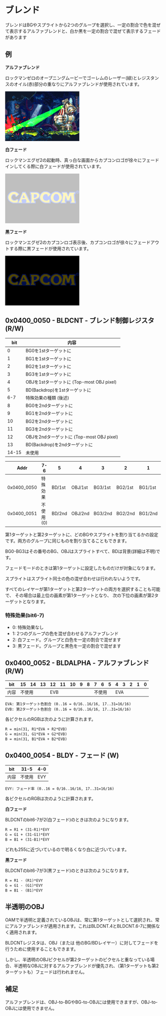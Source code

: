 # ブレンド

ブレンドはBGやスプライトから2つのグループを選択し、一定の割合で色を混ぜて表示するアルファブレンドと、白か黒を一定の割合で混ぜて表示するフェードがあります

## 例

**アルファブレンド**

ロックマンゼロのオープニングムービーでゴーレムのレーザー(緑)とレジスタンスのオイル(赤)部分の重なりにアルファブレンドが使用されています。

<img src="../images/alphablend.png" width="240" />

**白フェード**

ロックマンエグゼ2の起動時、真っ白な画面からカプコンロゴが徐々にフェードインしてくる際に白フェードが使用されています。

<img src="../images/whitefade.png" width="240" />

**黒フェード**

ロックマンエグゼ2のカプコンロゴ表示後、カプコンロゴが徐々にフェードアウトする際に黒フェードが使用されています。

<img src="../images/blackfade.png" width="240" />

## 0x0400_0050 - BLDCNT - ブレンド制御レジスタ (R/W)

 bit | 内容
---- | ----
0     | BG0を1stターゲットに
1     | BG1を1stターゲットに
2     | BG2を1stターゲットに
3     | BG3を1stターゲットに
4     | OBJを1stターゲットに (Top-most OBJ pixel)
5     | BD(Backdrop)を1stターゲットに 
6-7   | 特殊効果の種類 (後述)  
8     | BG0を2ndターゲットに
9     | BG1を2ndターゲットに
10    | BG2を2ndターゲットに
11    | BG3を2ndターゲットに
12    | OBJを2ndターゲットに (Top-most OBJ pixel)
13    | BD(Backdrop)を2ndターゲットに
14-15 | 未使用

<table>
    <thead>
        <tr>
            <th>Addr</th>
            <th colspan=2 class="td-colspan">7-6</th>
            <th colspan=1 class="td-colspan">5</th>
            <th colspan=1 class="td-colspan">4</th>
            <th colspan=1 class="td-colspan">3</th>
            <th colspan=1 class="td-colspan">2</th>
            <th colspan=1 class="td-colspan">1</th>
            <th colspan=1 class="td-colspan">0</th>
        </tr>
    </thead>
    <tbody>
        <tr>
            <td>0x0400_0050</td>
            <td colspan=2 class="td-colspan">特殊効果</td>
            <td colspan=1 class="td-colspan">BD/1st</td>
            <td colspan=1 class="td-colspan">OBJ/1st</td>
            <td colspan=1 class="td-colspan">BG3/1st</td>
            <td colspan=1 class="td-colspan">BG2/1st</td>
            <td colspan=1 class="td-colspan">BG1/1st</td>
            <td colspan=1 class="td-colspan">BG0/1st</td>
        </tr>
        <tr>
            <td>0x0400_0051</td>
            <td colspan=2 class="td-colspan">不使用(0)</td>
            <td colspan=1 class="td-colspan">BD/2nd</td>
            <td colspan=1 class="td-colspan">OBJ/2nd</td>
            <td colspan=1 class="td-colspan">BG3/2nd</td>
            <td colspan=1 class="td-colspan">BG2/2nd</td>
            <td colspan=1 class="td-colspan">BG1/2nd</td>
            <td colspan=1 class="td-colspan">BG0/2nd</td>
        </tr>
    </tbody>
</table>

第1ターゲットと第2ターゲットに、どのBGやスプライトを割り当てるかの設定です。両方のグループに同じものを割り当てることもできます。

BG0-BG3はその番号のBG、OBJはスプライトすべて、BDは背景(詳細は不明)です。

フェードモードのときは第1ターゲットに設定したものだけが対象になります。

スプライトはスプライト同士の色の混ぜ合わせは行われないようです。

すべてのレイヤーが第1ターゲットと第2ターゲットの両方を選択することも可能で、 その場合は最上位の画素が第1ターゲットとなり、 次の下位の画素が第2ターゲットとなります。

### 特殊効果(bit6-7)

- 0: 特殊効果なし
- 1: 2つのグループの色を混ぜ合わせるアルファブレンド
- 2: 白フェード。グループと白色を一定の割合で混ぜます
- 3: 黒フェード。グループと黒色を一定の割合で混ぜます

## 0x0400_0052 - BLDALPHA - アルファブレンド (R/W)

<table>
    <thead>
        <tr>
            <th>bit</th>
            <th>15</th>
            <th>14</th>
            <th>13</th>
            <th>12</th>
            <th>11</th>
            <th>10</th>
            <th>9</th>
            <th>8</th>
            <th>7</th>
            <th>6</th>
            <th>5</th>
            <th>4</th>
            <th>3</th>
            <th>2</th>
            <th>1</th>
            <th>0</th>
        </tr>
    </thead>
    <tbody>
        <tr>
            <td>内容</td>
            <td colspan=3 class="td-colspan">不使用</td>
            <td colspan=5 class="td-colspan">EVB</td>
            <td colspan=3 class="td-colspan">不使用</td>
            <td colspan=5 class="td-colspan">EVA</td>
        </tr>
    </tbody>
</table>

```
EVA: 第1ターゲット色割合 (0..16 = 0/16..16/16, 17..31=16/16)
EVB: 第2ターゲット色割合 (0..16 = 0/16..16/16, 17..31=16/16)
```

各ピクセルのRGBは次のように計算されます。

```
R = min(31, R1*EVA + R2*EVB)
G = min(31, G1*EVA + G2*EVB)
B = min(31, B1*EVA + B2*EVB)
```

## 0x0400_0054 - BLDY - フェード (W)

<table>
    <thead>
        <tr>
            <th>bit</th>
            <th colspan=27 class="td-colspan">31-5</th>
            <th colspan=5 class="td-colspan">4-0</th>
        </tr>
    </thead>
    <tbody>
        <tr>
            <td>内容</td>
            <td colspan=27 class="td-colspan">不使用</td>
            <td colspan=5 class="td-colspan">EVY</td>
        </tr>
    </tbody>
</table>

```
EVY: フェード率 (0..16 = 0/16..16/16, 17..31=16/16)
```

各ピクセルのRGBは次のように計算されます。

**白フェード**

BLDCNTのbit6-7が2(白フェード)のときは次のようになります。

```
R = R1 + (31-R1)*EVY
G = G1 + (31-G1)*EVY
B = B1 + (31-B1)*EVY
```

どれも255に近づいているので明るくなり白に近づいています。

**黒フェード**

BLDCNTのbit6-7が3(黒フェード)のときは次のようになります。

```
R = R1 - (R1)*EVY
G = G1 - (G1)*EVY
B = B1 - (B1)*EVY
```

## 半透明のOBJ

OAMで半透明と定義されているOBJは、常に第1ターゲットとして選択され、常にアルファブレンドが適用されます。これはBLDCNT.4とBLDCNT.6-7に関係なく適用されます。

BLDCNTレジスタは、OBJ（または 他のBG/BDレイヤー）に対してフェードを行うために使用することもできます。

しかし、半透明のOBJピクセルが第2ターゲットのピクセルと重なっている場合、半透明なOBJに対するアルファブレンドが優先され、（第1ターゲットも第2ターゲットも）フェードは行われません。

## 補足

アルファブレンドは、OBJ-to-BGやBG-to-OBJには使用できますが、OBJ-to-OBJには使用できません。

